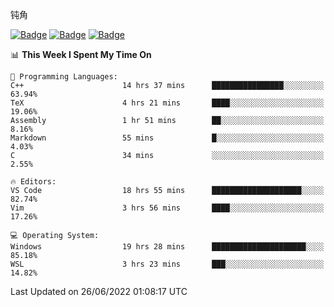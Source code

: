 钝角


[![Badge](https://cp-logo.vercel.app/leetcode-cn/_Hy3)](https://leetcode.cn/u/_hy3/)
[![Badge](https://cp-logo.vercel.app/codeforces/buhuixiedaima)](https://codeforces.com/profile/buhuixiedaima)
[![Badge](https://cp-logo.vercel.app/atcoder/Hy3)](https://atcoder.jp/users/Hy3)
<br>
<!--START_SECTION:waka-->
📊 **This Week I Spent My Time On** 

```text
💬 Programming Languages: 
C++                      14 hrs 37 mins      ████████████████░░░░░░░░░   63.94% 
TeX                      4 hrs 21 mins       ████░░░░░░░░░░░░░░░░░░░░░   19.06% 
Assembly                 1 hr 51 mins        ██░░░░░░░░░░░░░░░░░░░░░░░   8.16% 
Markdown                 55 mins             █░░░░░░░░░░░░░░░░░░░░░░░░   4.03% 
C                        34 mins             ░░░░░░░░░░░░░░░░░░░░░░░░░   2.55%

🔥 Editors: 
VS Code                  18 hrs 55 mins      ████████████████████░░░░░   82.74% 
Vim                      3 hrs 56 mins       ████░░░░░░░░░░░░░░░░░░░░░   17.26%

💻 Operating System: 
Windows                  19 hrs 28 mins      █████████████████████░░░░   85.18% 
WSL                      3 hrs 23 mins       ███░░░░░░░░░░░░░░░░░░░░░░   14.82%

```


 Last Updated on 26/06/2022 01:08:17 UTC
<!--END_SECTION:waka-->

